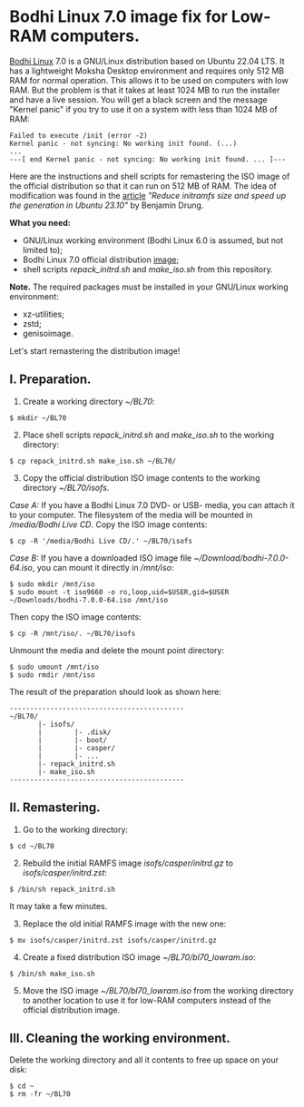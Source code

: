 # Bodhi Linux 7.0 image fix for Low-RAM computers.

[Bodhi Linux](https://www.bodhilinux.com) 7.0 is a GNU/Linux distribution based on Ubuntu 22.04 LTS. It has a lightweight Moksha Desktop environment and requires only 512 MB RAM for normal operation. This allows it to be used on computers with low RAM.
But the problem is that it takes at least 1024 MB to run the installer and have a live session. You will get a black screen and the message "Kernel panic" if you try to use it on a system with less than 1024 MB of RAM:
```
Failed to execute /init (error -2)
Kernel panic - not syncing: No working init found. (...)
...
---[ end Kernel panic - not syncing: No working init found. ... ]---
```
Here are the instructions and shell scripts for remastering the ISO image of the official distribution so that it can run on 512 MB of RAM. The idea of modification was found in the [article](https://discourse.ubuntu.com/t/reduce-initramfs-size-and-speed-up-the-generation-in-ubuntu-23-10/) _"Reduce initramfs size and speed up the generation in Ubuntu 23.10"_ by Benjamin Drung.

**What you need:**
- GNU/Linux working environment (Bodhi Linux 6.0 is assumed, but not limited to);
- Bodhi Linux 7.0 official distribution [image](https://sourceforge.net/projects/bodhilinux/files/7.0.0/bodhi-7.0.0-64.iso/download);
- shell scripts _repack_initrd.sh_ and _make_iso.sh_ from this repository.

**Note.** The required packages must be installed in your GNU/Linux working environment:
- xz-utilities;
- zstd;
- genisoimage.

Let's start remastering the distribution image!

## I. Preparation.

1) Create a working directory _~/BL70_:
```
$ mkdir ~/BL70
```
2) Place shell scripts _repack_initrd.sh_ and _make_iso.sh_ to the working directory:
```
$ cp repack_initrd.sh make_iso.sh ~/BL70/
```
3) Copy the official distribution ISO image contents to the working directory _~/BL70/isofs_.

_Case A:_ If you have a Bodhi Linux 7.0 DVD- or USB- media, you can attach it to your computer. The filesystem of the media will be mounted in _/media/Bodhi Live CD_. Copy the ISO image contents:
```
$ cp -R '/media/Bodhi Live CD/.' ~/BL70/isofs
```
_Case B:_ If you have a downloaded ISO image file _~/Download/bodhi-7.0.0-64.iso_, you can mount it directly in _/mnt/iso_:
```
$ sudo mkdir /mnt/iso
$ sudo mount -t iso9660 -o ro,loop,uid=$USER,gid=$USER ~/Downloads/bodhi-7.0.0-64.iso /mnt/iso
```
Then copy the ISO image contents:
```
$ cp -R /mnt/iso/. ~/BL70/isofs
```
Unmount the media and delete the mount point directory:
```
$ sudo umount /mnt/iso
$ sudo rmdir /mnt/iso
```
The result of the preparation should look as shown here:
```
-------------------------------------------
~/BL70/
       |- isofs/
       |        |- .disk/
       |        |- boot/
       |        |- casper/
       |        |- ... 
       |- repack_initrd.sh
       |- make_iso.sh
-------------------------------------------
```
## II. Remastering.

1) Go to the working directory:
```
$ cd ~/BL70
```
2) Rebuild the initial RAMFS image _isofs/casper/initrd.gz_ to _isofs/casper/initrd.zst_:
```
$ /bin/sh repack_initrd.sh
```
It may take a few minutes.

3) Replace the old initial RAMFS image with the new one:
```
$ mv isofs/casper/initrd.zst isofs/casper/initrd.gz
```
4) Create a fixed distribution ISO image _~/BL70/bl70_lowram.iso_:
```
$ /bin/sh make_iso.sh
```
5) Move the ISO image _~/BL70/bl70_lowram.iso_ from the working directory to another location to use it for low-RAM computers instead of the official distribution image.

## III. Cleaning the working environment.

Delete the working directory and all it contents to free up space on your disk:
```
$ cd ~
$ rm -fr ~/BL70
```
